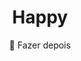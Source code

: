 <h1 align="center><img src="https://github.com/ascenciodev/nlw3_happy/blob/master/public/images/logo-icon.png"></h1>
        
<h1 align="center">
    Happy
</h1>
<p align="center">🚀 Fazer depois</p>
